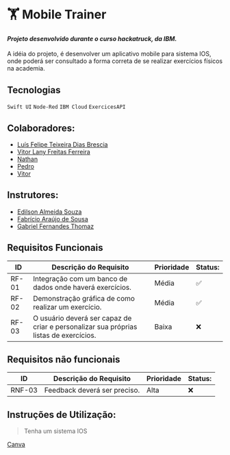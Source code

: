 # :weight_lifting: **Mobile Trainer** 

#### *Projeto desenvolvido durante o curso hackatruck, da IBM.*
A idéia do projeto, é desenvolver um aplicativo mobile para sistema IOS, onde poderá ser consultado a forma correta de se realizar exercícios físicos na academia. 

## **Tecnologias**
`Swift UI` `Node-Red` `IBM Cloud` `ExercicesAPI`

## Colaboradores:

- [Luís Felipe Teixeira Dias Brescia]()
- [Vitor Lany Freitas Ferreira](https://www.linkedin.com/in/vitorlany)
- [Nathan]()
- [Pedro]()
- [Vitor]()

## Instrutores:

- [Edilson Almeida Souza]()
- [Fabrício Araújo de Sousa]()
- [Gabriel Fernandes Thomaz]()

## Requisitos Funcionais

|ID    | Descrição do Requisito  | Prioridade | Status: |
|------|-----------------------------------------|----|------|
|RF-01| Integração com um banco de dados onde haverá exercícios. | Média | :white_check_mark: |
|RF-02| Demonstração gráfica de como realizar um exercício. | Média | :white_check_mark: |
|RF-03| O usuário deverá ser capaz de criar e personalizar sua próprias listas de exercícios. | Baixa | :x: |

## Requisitos não funcionais
|ID    | Descrição do Requisito  | Prioridade | Status: |
|------|-----------------------------------------|----|------|
|RNF-03| Feedback deverá ser preciso. | Alta | :x: |


## Instruções de Utilização:
> Tenha um sistema IOS <br/>

[Canva]()
